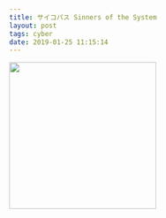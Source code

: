 ```yaml
---
title: サイコパス Sinners of the System
layout: post
tags: cyber
date: 2019-01-25 11:15:14
---
```

<img width="266" src="https://upload.wikimedia.org/wikipedia/en/7/71/PsychoPassSinnersSystem.png" />
